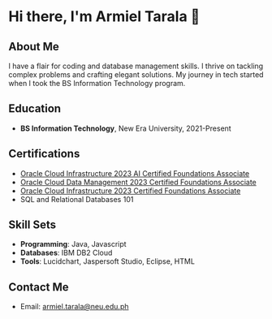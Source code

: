 # Hi there, I'm Armiel Tarala 👋

## About Me
I have a flair for coding and database management skills. I thrive on tackling complex problems and crafting elegant solutions. My journey in tech started when I took the BS Information Technology program.

## Education
- **BS Information Technology**, New Era University, 2021-Present

## Certifications
- [Oracle Cloud Infrastructure 2023 AI Certified Foundations Associate](https://catalog-education.oracle.com/pls/certview/sharebadge?id=AC97416EAF6CF1CD461A7A85DA68A6C3ACBAFD4066FA0C1C87275B3167BB564F&fbclid=IwAR0yNjNDAv_DDWVzU3eVmnFWrLfhV4-s0pIO6_gIE6cGGFk0JMq5FPBDsV8)
- [Oracle Cloud Data Management 2023 Certified Foundations Associate](https://catalog-education.oracle.com/pls/certview/sharebadge?id=00F8C142146EEA06912C633DB3576E344BEB1F841F05CBECDED3DA80375BB4BC&fbclid=IwAR1TXakeg5_XHMcIqLA3K6lhbJZAXXGIU_bxQSxaZhJ39BX9THQ_SCbieE8)
- [Oracle Cloud Infrastructure 2023 Certified Foundations Associate](https://catalog-education.oracle.com/pls/certview/sharebadge?id=715947F3209DA8090706D5C415DE458A4761DCF9E5B2ECFCD845558CAC56EDE0&fbclid=IwAR15RiMiVDhAfpRODSc5Av0DXVTmMlAx2VzLWbJH0Dm4zqevxxwLfWrm23Y)
- SQL and Relational Databases 101

## Skill Sets
- **Programming**: Java, Javascript
- **Databases**: IBM DB2 Cloud
- **Tools**: Lucidchart, Jaspersoft Studio, Eclipse, HTML

## Contact Me
- Email: armiel.tarala@neu.edu.ph
